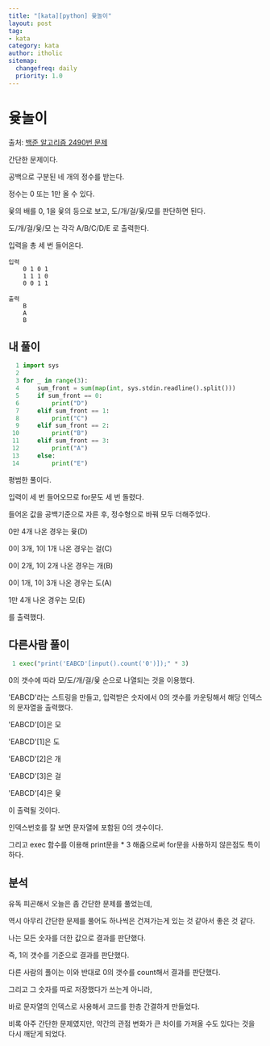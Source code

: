```yaml
---
title: "[kata][python] 윷놀이"
layout: post
tag:
- kata
category: kata
author: itholic
sitemap:
  changefreq: daily
  priority: 1.0
---
```


# 윷놀이

출처: <a href="https://www.acmicpc.net/problem/2490" target="_blank">백준 알고리즘 2490번 문제</a>

간단한 문제이다.

공백으로 구분된 네 개의 정수를 받는다.

정수는 0 또는 1만 올 수 있다.

윷의 배를 0, 1을 윷의 등으로 보고, 도/개/걸/윷/모를 판단하면 된다.

도/개/걸/윷/모 는 각각 A/B/C/D/E 로 출력한다.

입력을 총 세 번 들어온다.

```
입력
    0 1 0 1
    1 1 1 0
    0 0 1 1

출력
    B
    A
    B
```

## 내 풀이

```python
  1 import sys
  2
  3 for _ in range(3):
  4     sum_front = sum(map(int, sys.stdin.readline().split()))
  5     if sum_front == 0:
  6         print("D")
  7     elif sum_front == 1:
  8         print("C")
  9     elif sum_front == 2:
 10         print("B")
 11     elif sum_front == 3:
 12         print("A")
 13     else:
 14         print("E")
```

평범한 풀이다.

입력이 세 번 들어오므로 for문도 세 번 돌렸다.

들어온 값을 공백기준으로 자른 후, 정수형으로 바꿔 모두 더해주었다.

0만 4개 나온 경우는 윷(D)

0이 3개, 1이 1개 나온 경우는 걸(C)

0이 2개, 1이 2개 나온 경우는 개(B)

0이 1개, 1이 3개 나온 경우는 도(A)

1만 4개 나온 경우는 모(E)

를 출력했다.


## 다른사람 풀이

```python
 1 exec("print('EABCD'[input().count('0')]);" * 3)
```

0의 갯수에 따라 모/도/개/걸/윷 순으로 나열되는 것을 이용했다.

'EABCD'라는 스트링을 만들고, 입력받은 숫자에서 0의 갯수를 카운팅해서 해당 인덱스의 문자열을 출력했다.

'EABCD'[0]은 모

'EABCD'[1]은 도

'EABCD'[2]은 개

'EABCD'[3]은 걸

'EABCD'[4]은 윷

이 출력될 것이다.

인덱스번호를 잘 보면 문자열에 포함된 0의 갯수이다.

그리고 exec 함수를 이용해 print문을 * 3 해줌으로써 for문을 사용하지 않은점도 특이하다.

## 분석

유독 피곤해서 오늘은 좀 간단한 문제를 풀었는데,

역시 아무리 간단한 문제를 풀어도 하나씩은 건져가는게 있는 것 같아서 좋은 것 같다.

나는 모든 숫자를 더한 값으로 결과를 판단했다.

즉, 1의 갯수를 기준으로 결과를 판단했다.

다른 사람의 풀이는 이와 반대로 0의 갯수를 count해서 결과를 판단했다.

그리고 그 숫자를 따로 저장했다가 쓰는게 아니라,

바로 문자열의 인덱스로 사용해서 코드를 한층 간결하게 만들었다.

비록 아주 간단한 문제였지만, 약간의 관점 변화가 큰 차이를 가져올 수도 있다는 것을 다시 깨닫게 되었다.
